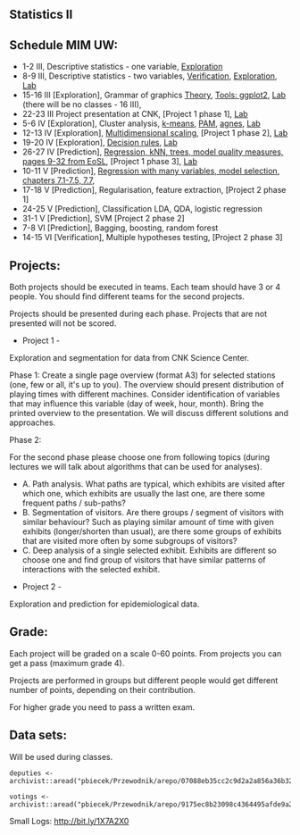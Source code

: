 Statistics II
-------------

Schedule MIM UW:
----------------

* 1-2 III,  Descriptive statistics - one variable, [Exploration](http://bit.ly/1RCz5EE) 
* 8-9 III,  Descriptive statistics - two variables, [Verification](https://pbiecek.gitbooks.io/przewodnik/content/Analiza/jak_badac_zaleznosci_pomiedzy_para_zmiennych.html), [Exploration](https://pbiecek.gitbooks.io/przewodnik/content/Analiza/jak_badac_rozklad_dwoch_zmiennych.html), [Lab](https://github.com/pbiecek/StatystykaII/blob/master/MIMUW_2016/materialy/lab2.R)
* 15-16 III [Exploration], Grammar of graphics [Theory](https://github.com/pbiecek/StatystykaII/blob/master/MIMUW_2016/materialy/grammarOfGraphics.pdf), [Tools: ggplot2](https://pbiecek.gitbooks.io/przewodnik/content/Wizualizacja/jak_tworzyc_wykresy_ggplot2.html), [Lab](https://github.com/pbiecek/StatystykaII/blob/master/MIMUW_2016/materialy/lab3.R) (there will be no classes - 16 III),
* 22-23 III Project presentation at CNK, [Project 1 phase 1], [Lab](https://github.com/pbiecek/StatystykaII/blob/master/MIMUW_2016/materialy/lab7.Rmd)
* 5-6 IV    [Exploration], Cluster analysis, [k-means](https://pbiecek.gitbooks.io/przewodnik/content/Analiza/beznadzoru/kmeans.html), [PAM](https://pbiecek.gitbooks.io/przewodnik/content/Analiza/beznadzoru/pam.html), [agnes](https://pbiecek.gitbooks.io/przewodnik/content/Analiza/beznadzoru/agnes.html),  [Lab](https://github.com/pbiecek/StatystykaII/blob/master/MIMUW_2016/materialy/lab4.R)
* 12-13 IV  [Exploration], [Multidimensional scaling](https://pbiecek.gitbooks.io/przewodnik/content/Analiza/beznadzoru/mds.html), [Project 1 phase 2],   [Lab](https://github.com/pbiecek/StatystykaII/blob/master/MIMUW_2016/materialy/lab5.Rmd)
* 19-20 IV  [Exploration], [Decision rules](https://pbiecek.gitbooks.io/przewodnik/content/Analiza/beznadzoru/rules.html), [Lab](https://github.com/pbiecek/StatystykaII/blob/master/MIMUW_2016/materialy/lab6.Rmd)
* 26-27 IV  [Prediction], [Regression, kNN, trees, model quality measures, pages 9-32 from EoSL](http://statweb.stanford.edu/~tibs/ElemStatLearn/), [Project 1 phase 3], [Lab](https://github.com/pbiecek/StatystykaII/blob/master/MIMUW_2016/materialy/lab7.Rmd)
* 10-11 V   [Prediction], [Regression with many variables, model selection, chapters 7.1-7.5, 7.7](http://statweb.stanford.edu/~tibs/ElemStatLearn/),
* 17-18 V   [Prediction], Regularisation, feature extraction, [Project 2 phase 1]
* 24-25 V   [Prediction], Classification LDA, QDA, logistic regression
* 31-1 V    [Prediction], SVM [Project 2 phase 2]
* 7-8 VI    [Prediction], Bagging, boosting, random forest 
* 14-15 VI  [Verification], Multiple hypotheses testing, [Project 2 phase 3]

Projects:
---------

Both projects should be executed in teams. Each team should have 3 or 4 people. You should find different teams for the second projects. 

Projects should be presented during each phase. Projects that are not presented will not be scored.

* Project 1 - 

Exploration and segmentation for data from CNK Science Center.

Phase 1: 
Create a single page overview (format A3) for selected stations (one, few or all, it's up to you).
The overview should present distribution of playing times with different machines. 
Consider identification of variables that may influence this variable (day of week, hour, month).
Bring the printed overview to the presentation. We will discuss different solutions and approaches.

Phase 2: 

For the second phase please choose one from following topics (during lectures we will talk about algorithms that can be used for analyses). 

 + A. Path analysis. What paths are typical, which exhibits are visited after which one, which exhibits are usually the last one, are there some frequent paths / sub-paths?
 + B. Segmentation of visitors. Are there groups / segment of visitors with similar behaviour? Such as playing similar amount of time with given exhibits (longer/shorten than usual), are there some groups of exhibits that are visited more often by some subgroups of visitors?
 + C. Deep analysis of a single selected exhibit. Exhibits are different so choose one and find group of visitors that have similar patterns of interactions with the selected exhibit. 
 




* Project 2 - 

Exploration and prediction for epidemiological data.

Grade:
------

Each project will be graded on a scale 0-60 points.
From projects you can get a pass (maximum grade 4).

Projects are performed in groups but different people would get different number of points, depending on their contribution.

For higher grade you need to pass a written exam.


Data sets:
----------

Will be used during classes.

```
deputies <- archivist::aread("pbiecek/Przewodnik/arepo/07088eb35cc2c9d2a2a856a36b3253ad")

votings <- archivist::aread("pbiecek/Przewodnik/arepo/9175ec8b23098c4364495afde9a2cc17")
```

Small Logs: http://bit.ly/1X7A2X0
